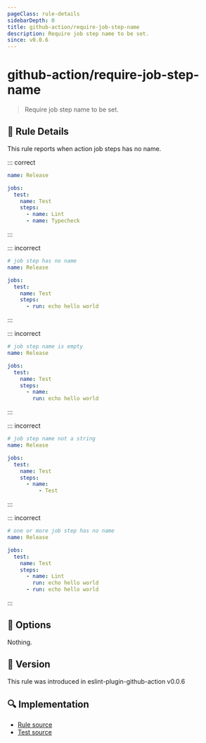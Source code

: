 ```yaml
---
pageClass: rule-details
sidebarDepth: 0
title: github-action/require-job-step-name
description: Require job step name to be set.
since: v0.0.6
---
```


# github-action/require-job-step-name

> Require job step name to be set.

## :book: Rule Details

This rule reports when action job steps has no name.

::: correct

```yaml
name: Release

jobs:
  test:
    name: Test
    steps:
      - name: Lint
      - name: Typecheck
```

:::

::: incorrect

```yaml
# job step has no name
name: Release

jobs:
  test:
    name: Test
    steps:
      - run: echo hello world
```

:::

::: incorrect

```yaml
# job step name is empty
name: Release

jobs:
  test:
    name: Test
    steps:
      - name:
        run: echo hello world
```

:::

::: incorrect

```yaml
# job step name not a string
name: Release

jobs:
  test:
    name: Test
    steps:
      - name:
          - Test
```

:::

::: incorrect

```yaml
# one or more job step has no name
name: Release

jobs:
  test:
    name: Test
    steps:
      - name: Lint
        run: echo hello world
      - run: echo hello world
```

:::

## :wrench: Options

Nothing.

## :rocket: Version

This rule was introduced in eslint-plugin-github-action v0.0.6

## :mag: Implementation

- [Rule source](https://github.com/ntnyq/eslint-plugin-github-action/blob/main/src/rules/require-job-step-name.ts)
- [Test source](https://github.com/ntnyq/eslint-plugin-github-action/blob/main/tests/rules/require-job-step-name.test.ts)
